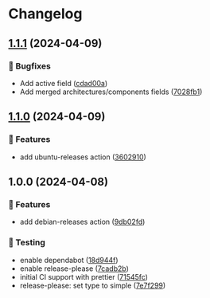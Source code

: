 <!-- markdownlint-disable MD013 MD024 -->

# Changelog

## [1.1.1](https://github.com/vicamo/actions-library/compare/v1.1.0...v1.1.1) (2024-04-09)

### 🐛 Bugfixes

- Add active field
  ([cdad00a](https://github.com/vicamo/actions-library/commit/cdad00a0949d1ea8ddee5615767050a4f447181a))
- Add merged architectures/components fields
  ([7028fb1](https://github.com/vicamo/actions-library/commit/7028fb1891a87fbffb6c705cfa7d544145f71c7b))

## [1.1.0](https://github.com/vicamo/actions-library/compare/v1.0.0...v1.1.0) (2024-04-09)

### 🚀 Features

- add ubuntu-releases action
  ([3602910](https://github.com/vicamo/actions-library/commit/36029107026dba798d455566590539e67ce2e237))

## 1.0.0 (2024-04-08)

### 🚀 Features

- add debian-releases action
  ([9db02fd](https://github.com/vicamo/actions-library/commit/9db02fd9f62a68e2d2afa63638d4605a324ff125))

### 🧰 Testing

- enable dependabot
  ([18d944f](https://github.com/vicamo/actions-library/commit/18d944fe9bebb5775e93eefaf0ebbabe1d362fe2))
- enable release-please
  ([7cadb2b](https://github.com/vicamo/actions-library/commit/7cadb2bd496ca9ac3848452cdeb0ffb43092669e))
- initial CI support with prettier
  ([71545fc](https://github.com/vicamo/actions-library/commit/71545fceb2dfcbfc173826d4e6765aebef4b9557))
- release-please: set type to simple
  ([7e7f299](https://github.com/vicamo/actions-library/commit/7e7f2993847b63b03212b793db15cc63656b5420))
